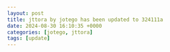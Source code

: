 ```yaml
---
layout: post
title: jttora by jotego has been updated to 324111a
date: 2024-08-30 16:10:35 +0000
categories: [jotego, jttora]
tags: [update]
---
```


